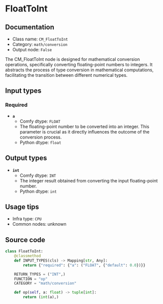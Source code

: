 # FloatToInt
## Documentation
- Class name: `CM_FloatToInt`
- Category: `math/conversion`
- Output node: `False`

The CM_FloatToInt node is designed for mathematical conversion operations, specifically converting floating-point numbers to integers. It abstracts the process of type conversion in mathematical computations, facilitating the transition between different numerical types.
## Input types
### Required
- **`a`**
    - Comfy dtype: `FLOAT`
    - The floating-point number to be converted into an integer. This parameter is crucial as it directly influences the outcome of the conversion process.
    - Python dtype: `float`
## Output types
- **`int`**
    - Comfy dtype: `INT`
    - The integer result obtained from converting the input floating-point number.
    - Python dtype: `int`
## Usage tips
- Infra type: `CPU`
- Common nodes: unknown


## Source code
```python
class FloatToInt:
    @classmethod
    def INPUT_TYPES(cls) -> Mapping[str, Any]:
        return {"required": {"a": ("FLOAT", {"default": 0.0})}}

    RETURN_TYPES = ("INT",)
    FUNCTION = "op"
    CATEGORY = "math/conversion"

    def op(self, a: float) -> tuple[int]:
        return (int(a),)

```
